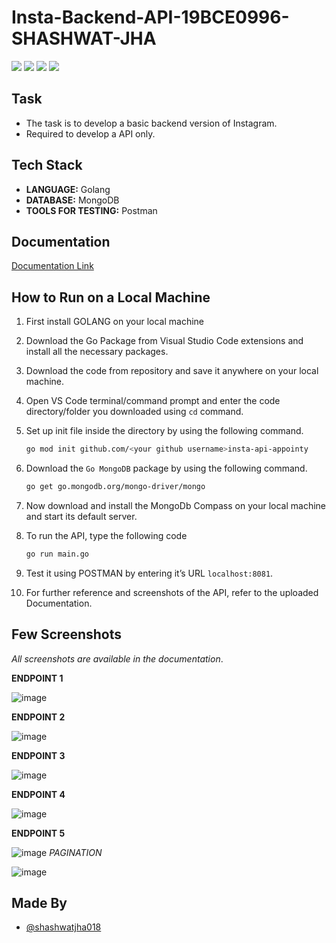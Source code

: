 # Insta-Backend-API-19BCE0996-SHASHWAT-JHA
<span>
 <img src = 'https://img.shields.io/badge/License-GPL%20v3-yellow.svg'>
 <img src = 'https://img.shields.io/badge/Made%20with-Go-1f425f.svg'>
 <img src = 'https://img.shields.io/badge/MongoDB-%234ea94b.svg?style=for-the-badge&logo=mongodb&logoColor=white'>
 <img src = 'https://img.shields.io/badge/Postman-FF6C37?style=for-the-badge&logo=Postman&logoColor=white'>
</span>


## Task
- The task is to develop a basic backend version of Instagram. 
- Required to develop a API only. 

## Tech Stack
- **LANGUAGE:** Golang
- **DATABASE:** MongoDB
- **TOOLS FOR TESTING:** Postman

## Documentation
[Documentation Link](https://github.com/shashwatjha018/insta-backend-api-19BCE0996-SHASHWAT-JHA/blob/main/insta_api_documentation.pdf)

## How to Run on a Local Machine 
1. First install GOLANG on your local machine
2. Download the Go Package from Visual Studio Code extensions and install all the necessary packages.
3. Download the code from repository and save it anywhere on your local machine.
4. Open VS Code terminal/command prompt and enter the code directory/folder you downloaded using `cd` command.
5. Set up init file inside the directory by using the following command.
    ```bash
    go mod init github.com/<your github username>insta-api-appointy
    ```
6. Download the `Go MongoDB` package by using the following command.
   ```bash
   go get go.mongodb.org/mongo-driver/mongo
   ```
7. Now download and install the MongoDb Compass on your local machine and start its default server.

8. To run the API, type the following code
    ```bash
    go run main.go
    ```
9. Test it using POSTMAN by entering it’s URL `localhost:8081`.

10. For further reference and screenshots of the API, refer to the uploaded Documentation.


## Few Screenshots
_All screenshots are available in the documentation_.

**ENDPOINT 1**

![image](https://user-images.githubusercontent.com/68782027/137232716-e7af7ae7-0d28-4498-9ff6-3e9a92bfad63.png)

**ENDPOINT 2**

![image](https://user-images.githubusercontent.com/68782027/137232744-1d707915-dc33-433d-832f-4c56c7115385.png)

**ENDPOINT 3**

![image](https://user-images.githubusercontent.com/68782027/137232760-23423ae5-dadf-4b1c-a6cf-f59dcac70598.png)

**ENDPOINT 4**

![image](https://user-images.githubusercontent.com/68782027/137232789-c797954f-713b-484a-bffb-19cd36692539.png)

**ENDPOINT 5**

![image](https://user-images.githubusercontent.com/68782027/137232824-11a84696-8f50-4ab0-a279-966bb66b1c3c.png)
_PAGINATION_

![image](https://user-images.githubusercontent.com/68782027/137232846-a14fd0c2-f73f-492c-a12d-f128c45a26f7.png)


## Made By

- [@shashwatjha018](https://github.com/shashwatjha018)

  
